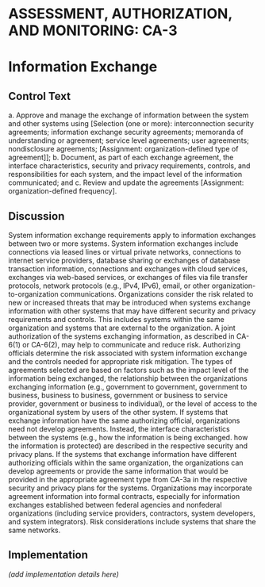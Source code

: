 # ASSESSMENT, AUTHORIZATION, AND MONITORING: CA-3
# Information Exchange

## Control Text


a. Approve and manage the exchange of information between the system and other systems using [Selection (one or more): interconnection security agreements; information exchange security agreements; memoranda of understanding or agreement; service level agreements; user agreements; nondisclosure agreements; [Assignment: organization-defined type of agreement]];
b. Document, as part of each exchange agreement, the interface characteristics, security and privacy requirements, controls, and responsibilities for each system, and the impact level of the information communicated; and
c. Review and update the agreements [Assignment: organization-defined frequency].

## Discussion

System information exchange requirements apply to information exchanges between two or more systems. System information exchanges include connections via leased lines or virtual private networks, connections to internet service providers, database sharing or exchanges of database transaction information, connections and exchanges with cloud services, exchanges via web-based services, or exchanges of files via file transfer protocols, network protocols (e.g., IPv4, IPv6), email, or other organization-to-organization communications. Organizations consider the risk related to new or increased threats that may be introduced when systems exchange information with other systems that may have different security and privacy requirements and controls. This includes systems within the same organization and systems that are external to the organization. A joint authorization of the systems exchanging information, as described in CA-6(1) or CA-6(2), may help to communicate and reduce risk.
Authorizing officials determine the risk associated with system information exchange and the controls needed for appropriate risk mitigation. The types of agreements selected are based on factors such as the impact level of the information being exchanged, the relationship between the organizations exchanging information (e.g., government to government, government to business, business to business, government or business to service provider, government or business to individual), or the level of access to the organizational system by users of the other system. If systems that exchange information have the same authorizing official, organizations need not develop agreements. Instead, the interface characteristics between the systems (e.g., how the information is being exchanged. how the information is protected) are described in the respective security and privacy plans. If the systems that exchange information have different authorizing officials within the same organization, the organizations can develop agreements or provide the same information that would be provided in the appropriate agreement type from CA-3a in the respective security and privacy plans for the systems. Organizations may incorporate agreement information into formal contracts, especially for information exchanges established between federal agencies and nonfederal organizations (including service providers, contractors, system developers, and system integrators). Risk considerations include systems that share the same networks.

## Implementation

_(add implementation details here)_